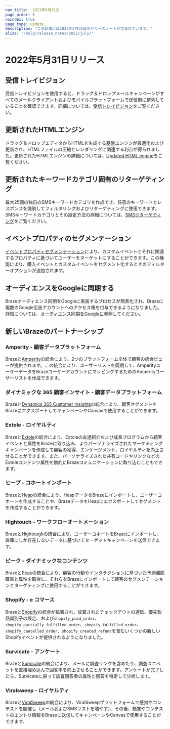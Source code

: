 ```yaml
---
nav_title:  2022年5月31日
page_order: 6
noindex: true
page_type: update
description: "この記事には2022年5月31日のリリースノートが含まれています。"
alias: "/help/release_notes/2022/july/"
---
```


# 2022年5月31日リリース

## 受信トレイビジョン

受信トレイビジョンを使用すると、ドラッグ＆ドロップメールキャンペーンがすべてのメールクライアントおよびモバイルプラットフォームで送信前に整列していることを確認できます。詳細については、[受信トレイビジョン]({{site.baseurl}}/user_guide/message_building_by_channel/email/inbox_vision/)をご覧ください。

## 更新されたHTMLエンジン

ドラッグ＆ドロップエディタからHTMLを生成する基盤エンジンが最適化および更新され、HTMLファイルの圧縮とレンダリングに関連する利点が得られました。更新されたHTMLエンジンの詳細については、[Updated HTML engine]({{site.baseurl}}/user_guide/message_building_by_channel/email/drag_and_drop/overview/#updated-html-engine/)をご覧ください。

## 更新されたキーワードカテゴリ固有のリターゲティング

最大25個の独自のSMSキーワードカテゴリを作成でき、任意のキーワードとレスポンスを識別してフィルタリングおよびリターゲティングに使用できます。SMSキーワードカテゴリとその設定方法の詳細については、[SMSリターゲティング]({{site.baseurl}}/user_guide/message_building_by_channel/sms/campaign/retargeting/)をご覧ください。 

## イベントプロパティのセグメンテーション

[イベントプロパティセグメンテーション]({{site.baseurl}}/user_guide/data_and_analytics/custom_data/purchase_events/#event-property-segmentation/)により、カスタムイベントとそれに関連するプロパティに基づいてユーザーをターゲットにすることができます。この機能により、購入イベントとカスタムイベントをセグメント化するときのフィルターオプションが追加されます。

## オーディエンスをGoogleに同期する

Brazeオーディエンス同期をGoogleに実装するプロセスが簡素化され、Brazeに複数のGoogle広告アカウントへのアクセス権を付与できるようになりました。詳細については、[オーディエンス同期をGoogleに]({{site.baseurl}}/partners/canvas_steps/google_audience_sync/)参照してください。 

## 新しいBrazeのパートナーシップ

### Amperity - 顧客データプラットフォーム

Brazeと[Amperity]({{site.baseurl}}/partners/data_and_infrastructure_agility/customer_data_platform/amperity/)の統合により、2つのプラットフォーム全体で顧客の統合ビューが提供されます。この統合により、ユーザーリストを同期して、AmperityユーザーデータをBrazeユーザーアカウントにマッピングするためのAmperityユーザーリストを作成できます。 

### ダイナミックな 365 顧客インサイト - 顧客データプラットフォーム

Brazeと[Dynamics 365 Customer Insights]({{site.baseurl}}/partners/data_and_infrastructure_agility/customer_data_platform/dynamics_365_customer_insights/)の統合により、顧客セグメントをBrazeにエクスポートしてキャンペーンやCanvasで使用することができます。

### Extole - ロイヤルティ

Brazeと[Extole]({{site.baseurl}}/partners/message_orchestration/channel_extensions/loyalty/extole/)の統合により、Extoleの友達紹介および成長プログラムから顧客イベントと属性をBrazeに取り込み、よりパーソナライズされたマーケティングキャンペーンを作成して顧客の獲得、エンゲージメント、ロイヤルティを向上させることができます。また、パーソナライズされた共有コードやリンクなどのExtoleコンテンツ属性を動的にBrazeコミュニケーションに取り込むこともできます。

### ヒープ - コホートインポート

Brazeと[Heap]({{site.baseurl}}/partners/data_and_infrastructure_agility/cohort_import/heap/)の統合により、HeapデータをBrazeにインポートし、ユーザーコホートを作成することや、BrazeデータをHeapにエクスポートしてセグメントを作成することができます。

### Hightouch - ワークフローオートメーション

Brazeと[Hightough]({{site.baseurl}}/partners/data_and_infrastructure_agility/workflow_automation/hightouch/)の統合により、ユーザーコホートをBrazeにインポートし、倉庫にしか存在しないデータに基づいてターゲットキャンペーンを送信できます。

### ピーク - ダイナミックなコンテンツ

Brazeと[Peak]({{site.baseurl}}/partners/message_personalization/dynamic_content/peak/)の統合により、顧客の行動やインタラクションに基づいた予測離脱確率と属性を取得し、それらをBrazeにインポートして顧客のセグメンテーションとターゲティングに使用することができます。 

### Shopify - e コマース

Brazeと[Shopify]({{site.baseurl}}/partners/message_orchestration/channel_extensions/ecommerce/shopify/shopify/)の統合が拡張され、放棄されたチェックアウトの遅延、優先製品識別子の設定、および`shopify_paid_order`、`shopify_partially_fulfilled_order`、`shopify_fulfilled_order`、`shopify_cancelled_order`、`shopify_created_refund`を含むいくつかの新しいShopifyイベントが提供されるようになりました。 

### Survicate - アンケート

Brazeと[Survicate]({{site.baseurl}}/partners/message_orchestration/channel_extensions/surveys/survicate/)の統合により、メールに調査リンクを含めたり、調査スニペットを直接埋め込んで回答率を向上させることができます。アンケートが完了したら、Survicateに戻って調査回答者の属性と回答を特定して分析します。

### Viralsweep - ロイヤルティ

Brazeと[ViralSweep]({{site.baseurl}}/partners/message_orchestration/channel_extensions/loyalty/viralsweep/)の統合により、ViralSweepプラットフォームで懸賞やコンテストを開催し（メールおよびSMSリストを増やす）、その後、懸賞やコンテストのエントリ情報をBrazeに送信してキャンペーンやCanvasで使用することができます。 
